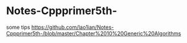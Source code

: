 # Notes-Cppprimer5th-
some tips
https://github.com/lao1ian/Notes-Cppprimer5th-/blob/master/Chapter%2010%20Generic%20Algorithms
